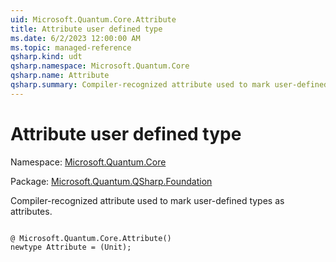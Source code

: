 ```yaml
---
uid: Microsoft.Quantum.Core.Attribute
title: Attribute user defined type
ms.date: 6/2/2023 12:00:00 AM
ms.topic: managed-reference
qsharp.kind: udt
qsharp.namespace: Microsoft.Quantum.Core
qsharp.name: Attribute
qsharp.summary: Compiler-recognized attribute used to mark user-defined types as attributes.
---
```


# Attribute user defined type

Namespace: [Microsoft.Quantum.Core](xref:Microsoft.Quantum.Core)

Package: [Microsoft.Quantum.QSharp.Foundation](https://nuget.org/packages/Microsoft.Quantum.QSharp.Foundation)


Compiler-recognized attribute used to mark user-defined types as attributes.

```qsharp

@ Microsoft.Quantum.Core.Attribute()
newtype Attribute = (Unit);
```

